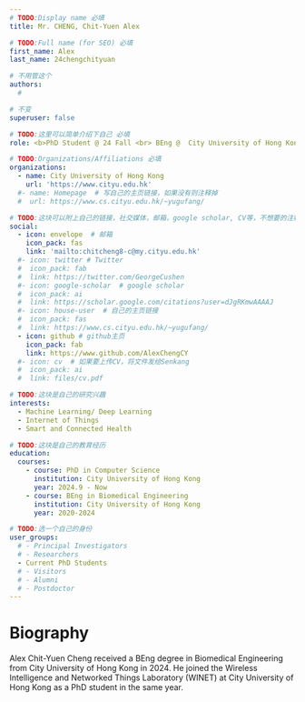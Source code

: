 ```yaml
---
# TODO:Display name 必填
title: Mr. CHENG, Chit-Yuen Alex 

# TODO:Full name (for SEO) 必填
first_name: Alex   
last_name: 24chengchityuan

# 不用管这个
authors:
  # 

# 不变
superuser: false

# TODO:这里可以简单介绍下自己 必填
role: <b>PhD Student @ 24 Fall <br> BEng @  City University of Hong Kong</b>

# TODO:Organizations/Affiliations 必填
organizations:
  - name: City University of Hong Kong 
    url: 'https://www.cityu.edu.hk'
  #- name: Homepage  # 写自己的主页链接，如果没有则注释掉
  #  url: https://www.cs.cityu.edu.hk/~yugufang/

# TODO:这块可以附上自己的链接，社交媒体，邮箱，google scholar, CV等，不想要的注释掉即可
social:
  - icon: envelope  # 邮箱
    icon_pack: fas
    link: 'mailto:chitcheng8-c@my.cityu.edu.hk'
  #- icon: twitter # Twitter
  #  icon_pack: fab  
  #  link: https://twitter.com/GeorgeCushen
  #- icon: google-scholar  # google scholar
  #  icon_pack: ai
  #  link: https://scholar.google.com/citations?user=dJgRKmwAAAAJ
  #- icon: house-user  # 自己的主页链接
  #  icon_pack: fas
  #  link: https://www.cs.cityu.edu.hk/~yugufang/
  - icon: github # github主页
    icon_pack: fab   
    link: https://www.github.com/AlexChengCY
  #- icon: cv  # 如果要上传CV，将文件发给Senkang
  #  icon_pack: ai
  #  link: files/cv.pdf

# TODO:这块是自己的研究兴趣
interests:
  - Machine Learning/ Deep Learning
  - Internet of Things
  - Smart and Connected Health

# TODO:这块是自己的教育经历
education:
  courses:
    - course: PhD in Computer Science
      institution: City University of Hong Kong
      year: 2024.9 - Now
    - course: BEng in Biomedical Engineering
      institution: City University of Hong Kong
      year: 2020-2024

# TODO:选一个自己的身份
user_groups:
  # - Principal Investigators
  # - Researchers
  - Current PhD Students
  # - Visitors
  # - Alumni
  # - Postdoctor
---
```

<!-- TODO:写自己的Biography -->

# Biography

Alex Chit-Yuen Cheng received a BEng degree in Biomedical Engineering from City University of Hong Kong in 2024. He joined the Wireless Intelligence and Networked Things Laboratory (WINET) at City University of Hong Kong as a PhD student in the same year.
